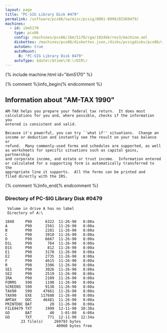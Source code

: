 ```yaml
---
layout: page
title: "PC-SIG Library Disk #479"
permalink: /software/pcx86/sw/misc/pcsig/0001-0999/DISK0479/
machines:
  - id: ibm5170
    type: pcx86
    config: /machines/pcx86/ibm/5170/cga/1024kb/rev3/machine.xml
    diskettes: /machines/pcx86/diskettes.json,/disks/pcsigdisks/pcx86/diskettes.json
    autoGen: true
    autoMount:
      B: "PC-SIG Library Disk 0479"
    autoType: $date\r$time\rB:\rDIR\r
---
```


{% include machine.html id="ibm5170" %}

{% comment %}info_begin{% endcomment %}

## Information about "AM-TAX 1990"

    AM-TAX helps you prepare your federal tax return.  It does most
    calculations for you and, where possible, checks if the information you
    entered is consistent and valid.
    
    Because it's powerful, you can try ``what if'' situations.  Change an
    income or deduction and instantly see the result on your tax balance or
    refund.  Many commonly-used forms and schedules are supported, as well
    as worksheets for specific situations such as capital gains, partnership
    and corporate income, and estate or trust income.  Information entered
    or calculated for a supporting form is automatically transferred to the
    appropriate line it supports.  All the forms can be printed and
    filed directly with the IRS.
{% comment %}info_end{% endcomment %}


### Directory of PC-SIG Library Disk #0479

     Volume in drive A has no label
     Directory of A:\

    1040     P90      6322  11-26-90   8:00a
    A        P90      2561  11-26-90   8:00a
    B        P90      2281  11-26-90   8:00a
    C        P90      3910  11-26-90   8:00a
    D        P90      6667  11-26-90   8:00a
    D1L      P90       764  11-26-90   8:00a
    D1S      P90       812  11-26-90   8:00a
    E1       P90      3170  11-26-90   8:00a
    E2       P90      2735  11-26-90   8:00a
    F        P90      4615  11-26-90   8:00a
    R        P90      3306  11-26-90   8:00a
    SE1      P90      3026  11-26-90   8:00a
    SE2      P90      2519  11-26-90   8:00a
    IRA      P90      2109  11-26-90   8:00a
    FORMS    S90      1198  11-26-90   8:00a
    SCREENS  S90      9138  11-26-90   8:00a
    TAX90    S90     47661  11-26-90   8:00a
    TAX90    EXE    117688  11-26-90   8:00a
    AMTAX    DOC     46481  11-26-90   8:00a
    PRINTDOC BAT        20  11-26-90   8:00a
    FILE0479 TXT      1999  12-11-90  10:38a
    GO       BAT        40   1-01-80   6:00a
    GO       TXT       771  12-11-90  12:34a
           23 file(s)     269793 bytes
                           40960 bytes free

